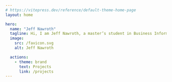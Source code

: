```yaml
---
# https://vitepress.dev/reference/default-theme-home-page
layout: home

hero:
  name: "Jeff Nawroth"
  tagline: Hi, I am Jeff Nawroth, a master’s student in Business Informatics and a web developer from Germany.
  image:
    src: /favicon.svg
    alt: Jeff Nawroth

  actions:
    - theme: brand
      text: Projects
      link: /projects
---
```


<style>

/* Dark Mode Styles */
:root {
  --vp-home-hero-name-color: transparent;
  --vp-home-hero-name-background: -webkit-linear-gradient(120deg, #dab89f 30%, #685043);

  --vp-home-hero-image-background-image: linear-gradient(-45deg, #dab89f 50%, #685043 50%);
  --vp-home-hero-image-filter: blur(44px);
  --vp-home-hero-actions-after: linear-gradient(120deg, #dab89f 30%, #685043);

  --vp-c-brand-1: #8a6f63;
  --vp-c-brand-2:    #a28373;
  --vp-c-brand-3:    #8a6f63;
}

@media (min-width: 640px) {
  :root {
    --vp-home-hero-image-filter: blur(56px);
  }
}

@media (min-width: 960px) {
  :root {
    --vp-home-hero-image-filter: blur(68px);
  }
}
</style>

